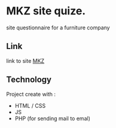 # MKZ site quize.
site questionnaire for a furniture company

## Link
link to site [MKZ](https://swed0ua.github.io/MKZ/) 

## Technology
Project create with :
* HTML / CSS
* JS 
* PHP (for sending mail to emal)
